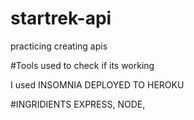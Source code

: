 # startrek-api
practicing creating apis 

#Tools used to check if its working

I used INSOMNIA
DEPLOYED TO HEROKU 

#INGRIDIENTS
EXPRESS,
NODE,

